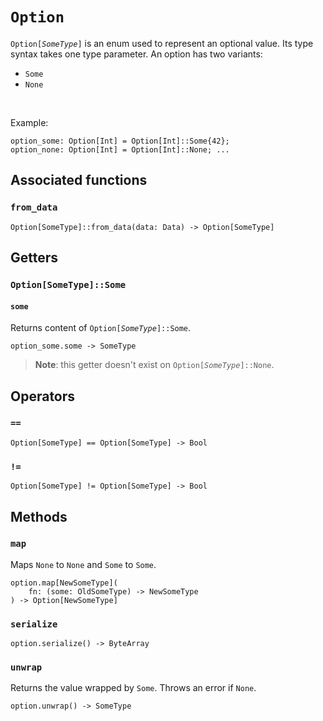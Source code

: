# `Option`

`Option[`*`SomeType`*`]` is an enum used to represent an optional value. Its type syntax takes one type parameter. An option has two variants:
  * `Some`
  * `None`

<br/>

Example:
```helios
option_some: Option[Int] = Option[Int]::Some{42};
option_none: Option[Int] = Option[Int]::None; ...
```

## Associated functions

### `from_data`

```helios
Option[SomeType]::from_data(data: Data) -> Option[SomeType]
```

## Getters

### `Option[SomeType]::Some`

#### `some`

Returns content of `Option[`*`SomeType`*`]::Some`.

```helios
option_some.some -> SomeType
```

> **Note**: this getter doesn't exist on `Option[`*`SomeType`*`]::None`.

## Operators

### `==`

```helios
Option[SomeType] == Option[SomeType] -> Bool
```

### `!=`

```helios
Option[SomeType] != Option[SomeType] -> Bool
```

## Methods

### `map`

Maps `None` to `None` and `Some` to `Some`.

```helios
option.map[NewSomeType](
    fn: (some: OldSomeType) -> NewSomeType
) -> Option[NewSomeType]
```

### `serialize`

```helios
option.serialize() -> ByteArray
```

### `unwrap`

Returns the value wrapped by `Some`. Throws an error if `None`.

```helios
option.unwrap() -> SomeType
```